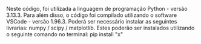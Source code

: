 Neste código, foi utilizada a linguagem de programação Python - versão 3.13.3.
Para além disso, o código foi compilado utilizando o software VSCode - versão 1.96.3.
Poderá ser necessário instalar as seguintes livrarias: numpy / scipy / matplotlib.
Estes poderão ser instalados utilizando o seguinte comando no terminal: pip install "x"
